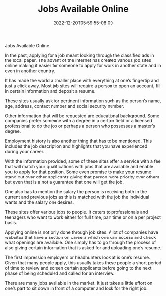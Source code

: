 ﻿---
title: "Jobs Available Online"
date: 2022-12-20T05:59:55-08:00
description: "Job Search Tips for Web Success"
featured_image: "/images/Job Search.jpg"
tags: ["Job Search"]
---

Jobs Available Online


In the past, applying for a job meant looking through the classified ads in the local paper. The advent of the internet has created various job sites online making it easier for someone to apply for work in another state and in even in another country.

It has made the world a smaller place with everything at one’s fingertip and just a click away.  Most job sites will require a person to open an account, fill in certain information and deposit a resume. 

These sites usually ask for pertinent information such as the person’s name, age, address, contact number and social security number. 

Other information that will be requested are educational background.  Some companies prefer someone with a degree in a certain field or a licensed professional to do the job or perhaps a person who possesses a master’s degree.  

Employment history is also another thing that has to be mentioned. This includes the job description and highlights that you have experienced during your career. 

With the information provided, some of these sites offer a service with a fee that will match your qualifications with jobs that are available and enable you to apply for that position.  Some even promise to make your resume stand out over other applicants giving that person more priority over others but even that is a not a guarantee that one will get the job. 

One also has to mention the salary the person is receiving both in the current and previous jobs as this is matched with the job the individual wants and the salary one desires.
 
These sites offer various jobs to people. It caters to professionals and teenagers who want to work either for full time, part time or on a per project basis.  

Applying online is not only done through job sites. A lot of companies have websites that have a section on careers which one can access and check what openings are available. One simply has to go through the process of also giving certain information that is asked for and uploading one’s resume. 

The first impression employers or headhunters look at is one’s resume. Given that many people apply, this usually takes these people a short period of time to review and screen certain applicants before going to the next phase of being scheduled and called for an interview.

There are many jobs available in the market.  It just takes a little effort on one’s part to sit down in front of a computer and look for the right job. 

